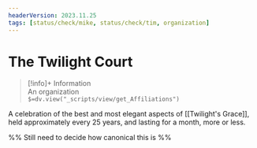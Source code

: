 ```yaml
---
headerVersion: 2023.11.25
tags: [status/check/mike, status/check/tim, organization]
---
```

# The Twilight Court
>[!info]+ Information  
> An organization  
> `$=dv.view("_scripts/view/get_Affiliations")`


A celebration of the best and most elegant aspects of [[Twilight's Grace]], held approximately every 25 years, and lasting for a month, more or less. 

%% Still need to decide how canonical this is %%